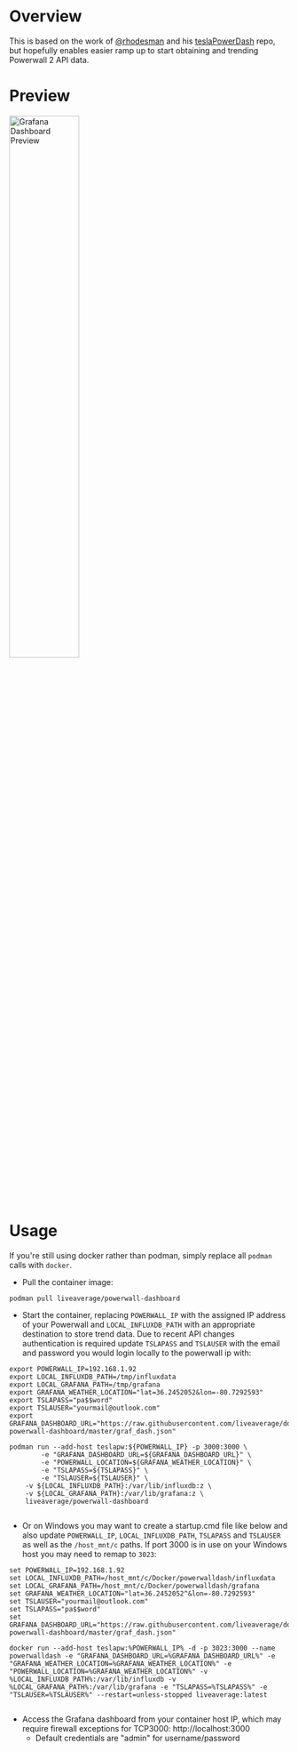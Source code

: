 # Overview

This is based on the work of [@rhodesman](https://github.com/rhodesman) and his [teslaPowerDash](https://github.com/rhodesman/teslaPowerDash) repo, but hopefully enables easier ramp up to start obtaining and trending Powerwall 2 API data.

# Preview

<a href="https://i.imgur.com/GtP725k.png" ><img src="https://i.imgur.com/GtP725k.png" alt="Grafana Dashboard Preview" width="50%"/></a>

# Usage

If you're still using docker rather than podman, simply replace all `podman` calls with `docker`.

- Pull the container image:

```
podman pull liveaverage/powerwall-dashboard
```


- Start the container, replacing `POWERWALL_IP` with the assigned IP address of your Powerwall and `LOCAL_INFLUXDB_PATH` with an appropriate destination to store trend data.  Due to recent API changes authentication is required update `TSLAPASS` and `TSLAUSER` with the email and password you would login locally to the powerwall ip with:

```
export POWERWALL_IP=192.168.1.92
export LOCAL_INFLUXDB_PATH=/tmp/influxdata
export LOCAL_GRAFANA_PATH=/tmp/grafana
export GRAFANA_WEATHER_LOCATION="lat=36.2452052&lon=-80.7292593"
export TSLAPASS="pa$$word"
export TSLAUSER="yourmail@outlook.com"
export GRAFANA_DASHBOARD_URL="https://raw.githubusercontent.com/liveaverage/docker-powerwall-dashboard/master/graf_dash.json"

podman run --add-host teslapw:${POWERWALL_IP} -p 3000:3000 \
        -e "GRAFANA_DASHBOARD_URL=${GRAFANA_DASHBOARD_URL}" \
        -e "POWERWALL_LOCATION=${GRAFANA_WEATHER_LOCATION}" \
        -e "TSLAPASS=${TSLAPASS}" \
        -e "TSLAUSER=${TSLAUSER}" \
	-v ${LOCAL_INFLUXDB_PATH}:/var/lib/influxdb:z \
	-v ${LOCAL_GRAFANA_PATH}:/var/lib/grafana:z \
	liveaverage/powerwall-dashboard
 
```
- Or on Windows you may want to create a startup.cmd file like below and also update `POWERWALL_IP`, `LOCAL_INFLUXDB_PATH`, `TSLAPASS` and `TSLAUSER` as well as the `/host_mnt/c` paths. If port 3000 is in use on your Windows host you may need to remap to `3023`:

```
set POWERWALL_IP=192.168.1.92
set LOCAL_INFLUXDB_PATH=/host_mnt/c/Docker/powerwalldash/influxdata
set LOCAL_GRAFANA_PATH=/host_mnt/c/Docker/powerwalldash/grafana
set GRAFANA_WEATHER_LOCATION="lat=36.2452052^&lon=-80.7292593"
set TSLAUSER="yourmail@outlook.com"
set TSLAPASS="pa$$word"
set GRAFANA_DASHBOARD_URL="https://raw.githubusercontent.com/liveaverage/docker-powerwall-dashboard/master/graf_dash.json"

docker run --add-host teslapw:%POWERWALL_IP% -d -p 3023:3000 --name powerwalldash -e "GRAFANA_DASHBOARD_URL=%GRAFANA_DASHBOARD_URL%" -e "GRAFANA_WEATHER_LOCATION=%GRAFANA_WEATHER_LOCATION%" -e "POWERWALL_LOCATION=%GRAFANA_WEATHER_LOCATION%" -v %LOCAL_INFLUXDB_PATH%:/var/lib/influxdb -v %LOCAL_GRAFANA_PATH%:/var/lib/grafana -e "TSLAPASS=%TSLAPASS%" -e "TSLAUSER=%TSLAUSER%" --restart=unless-stopped liveaverage:latest
 
```
- Access the Grafana dashboard from your container host IP, which may require firewall exceptions for TCP3000: http://localhost:3000
  - Default credentials are "admin" for username/password
